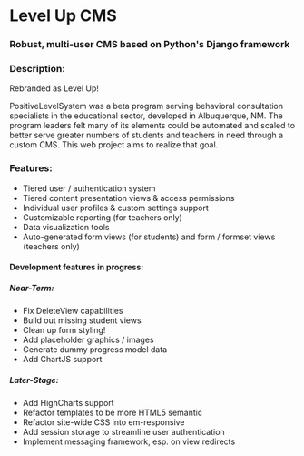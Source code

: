 # Level Up CMS

### Robust, multi-user CMS based on Python's Django framework

### Description:

Rebranded as Level Up!

  PositiveLevelSystem was a beta program serving behavioral consultation specialists in the educational sector, developed in Albuquerque, NM. The program leaders felt many of its elements could be automated and scaled to better serve greater numbers of students and teachers in need through a custom CMS. This web project aims to realize that goal.

### Features:

* Tiered user / authentication system
* Tiered content presentation views & access permissions
* Individual user profiles & custom settings support
* Customizable reporting (for teachers only)
* Data visualization tools
* Auto-generated form views (for students) and form / formset views (teachers only)


#### Development features in progress:

##### Near-Term:
* Fix DeleteView capabilities  
* Build out missing student views
* Clean up form styling!
* Add placeholder graphics / images
* Generate dummy progress model data
* Add ChartJS support

##### Later-Stage:
* Add HighCharts support
* Refactor templates to be more HTML5 semantic
* Refactor site-wide CSS into em-responsive
* Add session storage to streamline user authentication
* Implement messaging framework, esp. on view redirects
